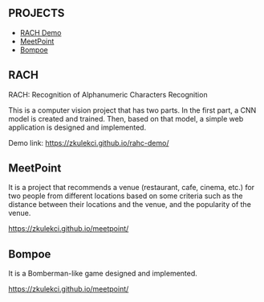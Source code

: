 ﻿## PROJECTS
* [RACH Demo](#rach)
* [MeetPoint](#meetpoint)
* [Bompoe](#bompoe)


## RACH
RACH: Recognition of Alphanumeric Characters Recognition

This is a computer vision project that has two parts. In the first 
part, a CNN model is created and trained. Then, based on that 
model, a simple web application is designed and implemented.
 
Demo link: https://zkulekci.github.io/rahc-demo/


## MeetPoint
It is a project that recommends a venue (restaurant, cafe, 
cinema, etc.) for two people from different locations based on 
some criteria such as the distance between their locations and 
the venue, and the popularity of the venue.

https://zkulekci.github.io/meetpoint/


## Bompoe
It is a Bomberman-like game designed and implemented.

https://zkulekci.github.io/meetpoint/
